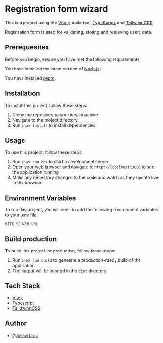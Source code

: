 # Registration form wizard

This is a project using the [Vite.js](https://vitejs.dev/) build tool, [TypeScript](https://www.typescriptlang.org/), and [Tailwind CSS](https://tailwindcss.com/).

Registration form is used for validating, storing and retrieving users data.


## Prerequesites

Before you begin, ensure you have met the following requirements:

You have installed the latest version of [Node.js](https://nodejs.org/en).

You have installed [pnpm](https://pnpm.io/).
## Installation

To install this project, follow these steps:

  1. Clone the repository to your local machine
  2. Navigate to the project directory
  3. Run `pnpm install` to install dependencies
    
## Usage

To use this project, follow these steps:

1. Run `pnpm run dev` to start a development server
2. Open your web browser and navigate to `http://localhost:3000` to see the application running
3. Make any necessary changes to the code and watch as they update live in the browser


## Environment Variables

To run this project, you will need to add the following environment variables to your .env file

`VITE_SERVER_URL`


## Build production

To build this project for production, follow these steps:

1. Run `pnpm run build` to generate a production-ready build of the application
2. The output will be located in the `dist` directory
## Tech Stack

* [Vitejs](https://vitejs.dev/)
* [Typescript](https://www.typescriptlang.org/)
* [TaildwindCSS](https://tailwindcss.com/)


## Author

- [@lukavrtaric](https://github.com/lukavrtaric)
